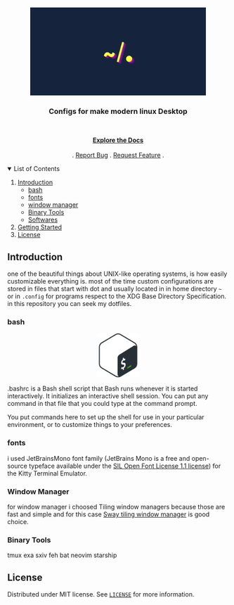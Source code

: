 <!-- header -->
<br>
<p align="center">
	<!-- screenshot -->
	<a href="https://github.com/EhsanKarimi1/dotfiles">
		<img src="images/screenshot.png" alt="" height="200">
	</a>
	<!-- short definition -->
	<h3 align="center">Configs for make modern linux Desktop</h3>
	<br>
	<p align="center">
		<a href="https://github.com/EhsanKarimi1/dotfiles"><strong>Explore the Docs</strong></a>
		<br>
		<br>
		.
		<a href="https://github.com/EhsanKarimi1/dotfiles/issues">Report Bug</a>
		.
		<a href="https://github.com/EhsanKarimi1/dotfiles/issues">Request Feature</a>
		.
  	</p>
</p>

<!-- TABLE OF CONTENTS -->
<details open="open">
  <summary>List of Contents</summary>
  <ol>
    <li>
      <a href="#intro">Introduction</a>
      <ul>
      	<li><a href="#bash">bash</a></li>
        <li><a href="#fonts">fonts</a></li>
        <li><a href="#window-manager">window manager</a></li>
        <li><a href="#binary-tools">Binary Tools</a></li>
        <li><a href="#softwares">Softwares</a></li>
      </ul>
    </li>
    <li>
      <a href="#getting-started">Getting Started</a>
    </li>
    <li><a href="#license">License</a></li>
  </ol>
</details>

## Introduction
one of the beautiful things about UNIX-like operating systems, is how easily customizable everything is. most of the time custom configurations are stored in files that start with dot and usually located in in home directory `~` or in `.config` for programs respect to the XDG Base Directory Specification. in this repository you can seek my dotfiles.

### bash
<p align="center"><img src="images/bash.png" alt="bash" height="100"></p>
.bashrc is a Bash shell script that Bash runs whenever it is started interactively. It initializes an interactive shell session. You can put any command in that file that you could type at the command prompt.

You put commands here to set up the shell for use in your particular environment, or to customize things to your preferences.

### fonts
i used JetBrainsMono font family (JetBrains Mono is a free and open-source typeface available under the [SIL Open Font License 1.1 license](https://github.com/JetBrains/JetBrainsMono/blob/master/OFL.txt)) for the Kitty Terminal Emulator.

### Window Manager
for window manager i choosed Tiling window managers because those are fast and simple and for this case [Sway tiling window manager](https://github.com/swaywm/sway) is good choice.

### Binary Tools
tmux
exa
sxiv
feh
bat
neovim
starship






## License
Distributed under MIT license. See [`LICENSE`](https://github.com/EhsanKarimi1/dotfiles/blob/main/LICENSE) for more information.
